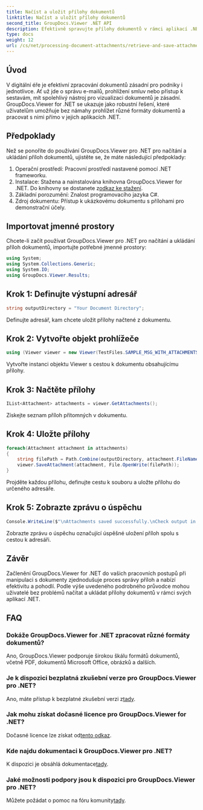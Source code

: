 ```yaml
---
title: Načíst a uložit přílohy dokumentů
linktitle: Načíst a uložit přílohy dokumentů
second_title: GroupDocs.Viewer .NET API
description: Efektivně spravujte přílohy dokumentů v rámci aplikací .NET pomocí GroupDocs.Viewer. Bezproblémové načítání a ukládání příloh.
type: docs
weight: 12
url: /cs/net/processing-document-attachments/retrieve-and-save-attachments/
---
```

## Úvod
V digitální éře je efektivní zpracování dokumentů zásadní pro podniky i jednotlivce. Ať už jde o správu e-mailů, prohlížení smluv nebo přístup k sestavám, mít spolehlivý nástroj pro vizualizaci dokumentů je zásadní. GroupDocs.Viewer for .NET se ukazuje jako robustní řešení, které uživatelům umožňuje bez námahy prohlížet různé formáty dokumentů a pracovat s nimi přímo v jejich aplikacích .NET.
## Předpoklady
Než se ponoříte do používání GroupDocs.Viewer pro .NET pro načítání a ukládání příloh dokumentů, ujistěte se, že máte následující předpoklady:
1. Operační prostředí: Pracovní prostředí nastavené pomocí .NET frameworku.
2.  Instalace: Stažena a nainstalována knihovna GroupDocs.Viewer for .NET. Do knihovny se dostanete z[odkaz ke stažení](https://releases.groupdocs.com/viewer/net/).
3. Základní porozumění: Znalost programovacího jazyka C#.
4. Zdroj dokumentu: Přístup k ukázkovému dokumentu s přílohami pro demonstrační účely.

## Importovat jmenné prostory
Chcete-li začít používat GroupDocs.Viewer pro .NET pro načítání a ukládání příloh dokumentů, importujte potřebné jmenné prostory:
```csharp
using System;
using System.Collections.Generic;
using System.IO;
using GroupDocs.Viewer.Results;
```

## Krok 1: Definujte výstupní adresář
```csharp
string outputDirectory = "Your Document Directory";
```
Definujte adresář, kam chcete uložit přílohy načtené z dokumentu.
## Krok 2: Vytvořte objekt prohlížeče
```csharp
using (Viewer viewer = new Viewer(TestFiles.SAMPLE_MSG_WITH_ATTACHMENTS))
```
Vytvořte instanci objektu Viewer s cestou k dokumentu obsahujícímu přílohy.
## Krok 3: Načtěte přílohy
```csharp
IList<Attachment> attachments = viewer.GetAttachments();
```
Získejte seznam příloh přítomných v dokumentu.
## Krok 4: Uložte přílohy
```csharp
foreach(Attachment attachment in attachments)
{
    string filePath = Path.Combine(outputDirectory, attachment.FileName);  
    viewer.SaveAttachment(attachment, File.OpenWrite(filePath)); 
}
```
Projděte každou přílohu, definujte cestu k souboru a uložte přílohu do určeného adresáře.
## Krok 5: Zobrazte zprávu o úspěchu
```csharp
Console.WriteLine($"\nAttachments saved successfully.\nCheck output in {outputDirectory}.");
```
Zobrazte zprávu o úspěchu označující úspěšné uložení příloh spolu s cestou k adresáři.

## Závěr
Začlenění GroupDocs.Viewer for .NET do vašich pracovních postupů při manipulaci s dokumenty zjednodušuje proces správy příloh a nabízí efektivitu a pohodlí. Podle výše uvedeného podrobného průvodce mohou uživatelé bez problémů načítat a ukládat přílohy dokumentů v rámci svých aplikací .NET.
## FAQ
### Dokáže GroupDocs.Viewer for .NET zpracovat různé formáty dokumentů?
Ano, GroupDocs.Viewer podporuje širokou škálu formátů dokumentů, včetně PDF, dokumentů Microsoft Office, obrázků a dalších.
### Je k dispozici bezplatná zkušební verze pro GroupDocs.Viewer pro .NET?
 Ano, máte přístup k bezplatné zkušební verzi z[tady](https://releases.groupdocs.com/).
### Jak mohu získat dočasné licence pro GroupDocs.Viewer for .NET?
 Dočasné licence lze získat od[tento odkaz](https://purchase.groupdocs.com/temporary-license/).
### Kde najdu dokumentaci k GroupDocs.Viewer pro .NET?
 K dispozici je obsáhlá dokumentace[tady](https://reference.groupdocs.com/viewer/net/).
### Jaké možnosti podpory jsou k dispozici pro GroupDocs.Viewer pro .NET?
 Můžete požádat o pomoc na fóru komunity[tady](https://forum.groupdocs.com/c/viewer/9).